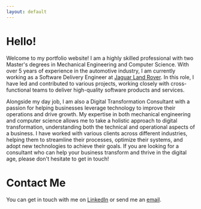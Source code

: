 ```yaml
---
layout: default
---
```


# Hello!
Welcome to my portfolio website! I am a highly skilled professional with two Master's degrees in Mechanical Engineering and Computer Science. With over 5 years of experience in the automotive industry, I am currently working as a Software Delivery Engineer at [Jaguar Land Rover](https://www.jaguarlandrover.com). In this role, I have led and contributed to various projects, working closely with cross-functional teams to deliver high-quality software products and services.

Alongside my day job, I am also a Digital Transformation Consultant with a passion for helping businesses leverage technology to improve their operations and drive growth. My expertise in both mechanical engineering and computer science allows me to take a holistic approach to digital transformation, understanding both the technical and operational aspects of a business. I have worked with various clients across different industries, helping them to streamline their processes, optimize their systems, and adopt new technologies to achieve their goals. If you are looking for a consultant who can help your business transform and thrive in the digital age, please don't hesitate to get in touch!

# Contact Me
You can get in touch with me on [LinkedIn](https://www.linkedin.com/in/kfe/) or send me an [email](mailto:keanefern@gmail.com).

<!--
## Extracurriculars

When I'm not working, I stream video games that I play on my YouTube channel [NocabHuggies](https://www.youtube.com/channel/UCfNioJ0sOwkLmheuiRnnFjA).

## Posts

{% for post in site.posts limit:5 %}
{% include preview.md post=post %}
{% endfor %}

<a class="pure-button" href="/posts">View all posts</a>
-->